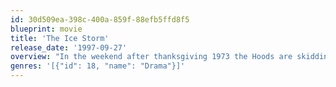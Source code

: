 ```yaml
---
id: 30d509ea-398c-400a-859f-88efb5ffd8f5
blueprint: movie
title: 'The Ice Storm'
release_date: '1997-09-27'
overview: "In the weekend after thanksgiving 1973 the Hoods are skidding out of control. Benjamin Hood reels from drink to drink, trying not to think about his trouble at the office. His wife, Elena, is reading self help books and losing patience with her husband's lies. Their son, Paul, home for the holidays, escapes to the city to pursue an alluring rich girl from his prep school. Young, budding nymphomaniac, Wendy Hood roams the neighborhood, innocently exploring liquor cabinets and lingerie drawers of her friends' parents, looking for something new. Then an ice storm hits, the worst in a century."
genres: '[{"id": 18, "name": "Drama"}]'
---
```

